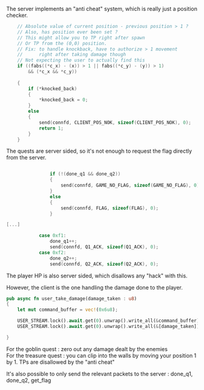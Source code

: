The server implements an "anti cheat" system, which is really just a position checker. 

```c
    // Absolute value of current position - previous position > 1 ?
    // Also, has position ever been set ?
    // This might allow you to TP right after spawn
    // Or TP from the (0,0) position.
    // Fix: to handle knockback, have to authorize > 1 movement
    //      right after taking damage though
    // Not expecting the user to actually find this
    if ((fabs((*c_x) - (x)) > 1 || fabs((*c_y) - (y)) > 1)
        && (*c_x && *c_y))
                                                         
    {
        if (*knocked_back)
        {
            *knocked_back = 0;
        }
        else
        {
            send(connfd, CLIENT_POS_NOK, sizeof(CLIENT_POS_NOK), 0);
            return 1;
        }
    }
```

The quests are server sided, so it's not enough to request the flag directly from the server.

```c

                if (!(done_q1 && done_q2))
                {
                    send(connfd, GAME_NO_FLAG, sizeof(GAME_NO_FLAG), 0);
                }
                else
                {
                    send(connfd, FLAG, sizeof(FLAG), 0);
                }

[...]

            case 0xf1:
                done_q1++;
                send(connfd, Q1_ACK, sizeof(Q1_ACK), 0);
            case 0xf2:
                done_q2++;
                send(connfd, Q2_ACK, sizeof(Q2_ACK), 0);
```

The player HP is also server sided, which disallows any "hack" with this.

However, the client is the one handling the damage done to the player.

```rust
pub async fn user_take_damage(damage_taken : u8)
{
    let mut command_buffer = vec!(0x6u8);

    USER_STREAM.lock().await.get(0).unwrap().write_all(&command_buffer).unwrap();
    USER_STREAM.lock().await.get(0).unwrap().write_all(&[damage_taken]).unwrap();

}
```

For the goblin quest : zero out any damage dealt by the enemies  
For the treasure quest : you can clip into the walls by moving your position 1 by 1. TPs are disallowed by the "anti cheat"

It's also possible to only send the relevant packets to the server : done_q1, done_q2, get_flag